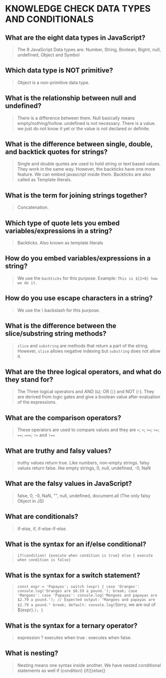 # KNOWLEDGE CHECK DATA TYPES AND CONDITIONALS

## What are the eight data types in JavaScript?

> The 8 JavaScript Data types are: Number, String, Boolean, BigInt, null, undefined, Object and Symbol

## Which data type is NOT primitive?

> Object is a non-primitive data type.

## What is the relationship between null and undefined?

> There is a difference between them. Null basically means empty/nothing/hollow. undefined is not necessary. There is a value. we just do not know it yet or the value is not declared or definite.

## What is the difference between single, double, and backtick quotes for strings?

> Single and double quotes are used to hold string or text based values. They work in the same way. However, the backticks have one more feature. We can embed javascript inside them. Backticks are also called as Template literals.

## What is the term for joining strings together?

> Concatenation.

## Which type of quote lets you embed variables/expressions in a string?

> Backticks. Also known as template literals

## How do you embed variables/expressions in a string?

> We use the `backticks` for this purpose. Example: `This is ${2+8} how we do it.`

## How do you use escape characters in a string?

> We use the \ backslash for this purpose.

## What is the difference between the slice/substring string methods?

> `slice` and `substring` are methods that return a part of the string. However, `slice` allows negative indexing but `substring` does not allow it.

## What are the three logical operators, and what do they stand for?

> The Three logical operators and AND (`&`); OR (`|`) and NOT (`!`). They are derived from logic gates and give a boolean value after evaluation of the expressions.

## What are the comparison operators?

> These operators are used to compare values and they are `>`; `<`; `>=`; `>=`; `==`; `===`; `!=` and `!==`

## What are truthy and falsy values?

> truthy values return true. Like numbers, non-empty strings. falsy values return false. like empty strings, 0, null, undefined, -0, NaN

## What are the falsy values in JavaScript?

> false, 0, -0, NaN, "", null, undefined, document.all (The only falsy Object in JS)

## What are conditionals?

> if-else, if, if-else-if-else.

## What is the syntax for an if/else conditional?

> `if(condition) {execute when condition is true} else { execute when condition is false}`


## What is the syntax for a switch statement?

> `const expr = 'Papayas';
switch (expr) {
 case 'Oranges':
   console.log('Oranges are $0.59 a pound.');
   break;
 case 'Mangoes':
 case 'Papayas':
   console.log('Mangoes and papayas are $2.79 a pound.');
   // Expected output: "Mangoes and papayas are $2.79 a pound."
   break;
 default:
   console.log(`Sorry, we are out of ${expr}.`);
}`

## What is the syntax for a ternary operator?

> expression ? executes when true : executes when false.

## What is nesting?

> Nesting means one syntax inside another. We have nested conditional statements as well if (condition) {if()}else{}
